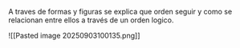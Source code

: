 A traves de formas y figuras se explica que orden seguir y como se relacionan entre ellos a través de un orden logico.

![[Pasted image 20250903100135.png]]
